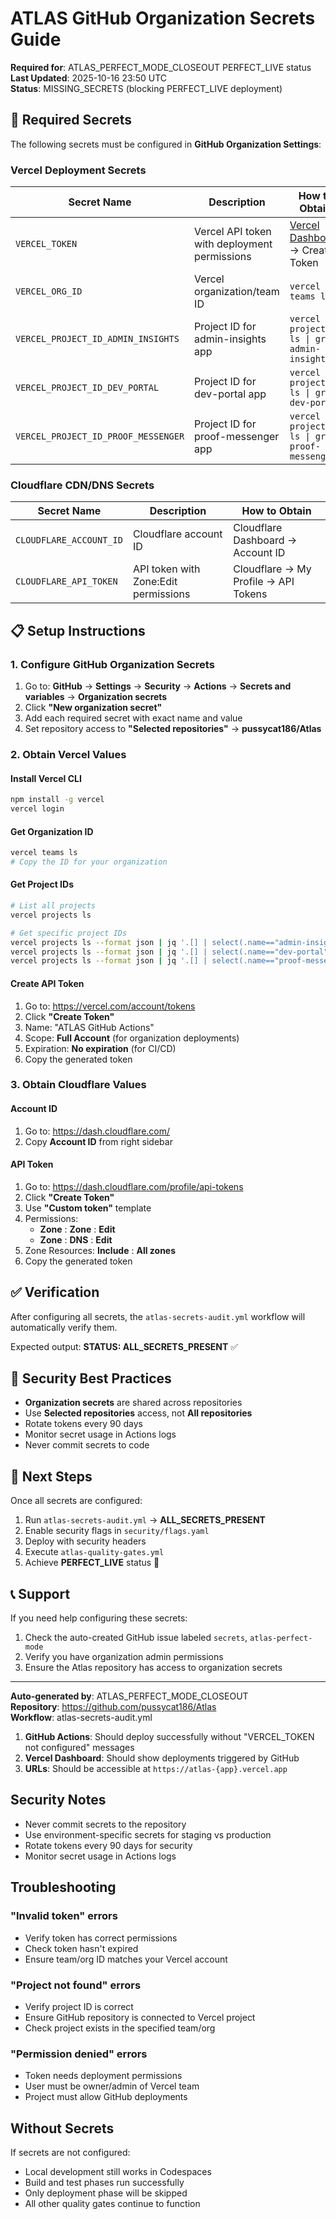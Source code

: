 # ATLAS GitHub Organization Secrets Guide

**Required for**: ATLAS_PERFECT_MODE_CLOSEOUT PERFECT_LIVE status  
**Last Updated**: 2025-10-16 23:50 UTC  
**Status**: MISSING_SECRETS (blocking PERFECT_LIVE deployment)

## 🎯 Required Secrets

The following secrets must be configured in **GitHub Organization Settings**:

### Vercel Deployment Secrets
| Secret Name | Description | How to Obtain |
|-------------|-------------|---------------|
| `VERCEL_TOKEN` | Vercel API token with deployment permissions | [Vercel Dashboard](https://vercel.com/account/tokens) → Create Token |
| `VERCEL_ORG_ID` | Vercel organization/team ID | `vercel teams ls` |
| `VERCEL_PROJECT_ID_ADMIN_INSIGHTS` | Project ID for admin-insights app | `vercel projects ls \| grep admin-insights` |
| `VERCEL_PROJECT_ID_DEV_PORTAL` | Project ID for dev-portal app | `vercel projects ls \| grep dev-portal` |
| `VERCEL_PROJECT_ID_PROOF_MESSENGER` | Project ID for proof-messenger app | `vercel projects ls \| grep proof-messenger` |

### Cloudflare CDN/DNS Secrets
| Secret Name | Description | How to Obtain |
|-------------|-------------|---------------|
| `CLOUDFLARE_ACCOUNT_ID` | Cloudflare account ID | Cloudflare Dashboard → Account ID |
| `CLOUDFLARE_API_TOKEN` | API token with Zone:Edit permissions | Cloudflare → My Profile → API Tokens |

## 📋 Setup Instructions

### 1. Configure GitHub Organization Secrets

1. Go to: **GitHub** → **Settings** → **Security** → **Actions** → **Secrets and variables** → **Organization secrets**
2. Click **"New organization secret"**
3. Add each required secret with exact name and value
4. Set repository access to **"Selected repositories"** → **pussycat186/Atlas**

### 2. Obtain Vercel Values

#### Install Vercel CLI
```bash
npm install -g vercel
vercel login
```

#### Get Organization ID
```bash
vercel teams ls
# Copy the ID for your organization
```

#### Get Project IDs
```bash
# List all projects
vercel projects ls

# Get specific project IDs
vercel projects ls --format json | jq '.[] | select(.name=="admin-insights") | .id'
vercel projects ls --format json | jq '.[] | select(.name=="dev-portal") | .id'  
vercel projects ls --format json | jq '.[] | select(.name=="proof-messenger") | .id'
```

#### Create API Token
1. Go to: https://vercel.com/account/tokens
2. Click **"Create Token"**
3. Name: "ATLAS GitHub Actions"
4. Scope: **Full Account** (for organization deployments)
5. Expiration: **No expiration** (for CI/CD)
6. Copy the generated token

### 3. Obtain Cloudflare Values

#### Account ID
1. Go to: https://dash.cloudflare.com/
2. Copy **Account ID** from right sidebar

#### API Token
1. Go to: https://dash.cloudflare.com/profile/api-tokens
2. Click **"Create Token"**
3. Use **"Custom token"** template
4. Permissions:
   - **Zone** : **Zone** : **Edit**
   - **Zone** : **DNS** : **Edit**
5. Zone Resources: **Include** : **All zones**
6. Copy the generated token

## ✅ Verification

After configuring all secrets, the `atlas-secrets-audit.yml` workflow will automatically verify them.

Expected output: **STATUS: ALL_SECRETS_PRESENT** ✅

## 🚨 Security Best Practices

- **Organization secrets** are shared across repositories
- Use **Selected repositories** access, not **All repositories**
- Rotate tokens every 90 days
- Monitor secret usage in Actions logs
- Never commit secrets to code

## 🔄 Next Steps

Once all secrets are configured:
1. Run `atlas-secrets-audit.yml` → **ALL_SECRETS_PRESENT**
2. Enable security flags in `security/flags.yaml`
3. Deploy with security headers
4. Execute `atlas-quality-gates.yml`
5. Achieve **PERFECT_LIVE** status 🎉

## 📞 Support

If you need help configuring these secrets:
1. Check the auto-created GitHub issue labeled `secrets`, `atlas-perfect-mode`
2. Verify you have organization admin permissions
3. Ensure the Atlas repository has access to organization secrets

---

**Auto-generated by**: ATLAS_PERFECT_MODE_CLOSEOUT  
**Repository**: https://github.com/pussycat186/Atlas  
**Workflow**: atlas-secrets-audit.yml

1. **GitHub Actions**: Should deploy successfully without "VERCEL_TOKEN not configured" messages
2. **Vercel Dashboard**: Should show deployments triggered by GitHub
3. **URLs**: Should be accessible at `https://atlas-{app}.vercel.app`

## Security Notes

- Never commit secrets to the repository
- Use environment-specific secrets for staging vs production
- Rotate tokens every 90 days for security
- Monitor secret usage in Actions logs

## Troubleshooting

### "Invalid token" errors
- Verify token has correct permissions
- Check token hasn't expired
- Ensure team/org ID matches your Vercel account

### "Project not found" errors  
- Verify project ID is correct
- Ensure GitHub repository is connected to Vercel project
- Check project exists in the specified team/org

### "Permission denied" errors
- Token needs deployment permissions
- User must be owner/admin of Vercel team
- Project must allow GitHub deployments

## Without Secrets

If secrets are not configured:
- Local development still works in Codespaces
- Build and test phases run successfully  
- Only deployment phase will be skipped
- All other quality gates continue to function